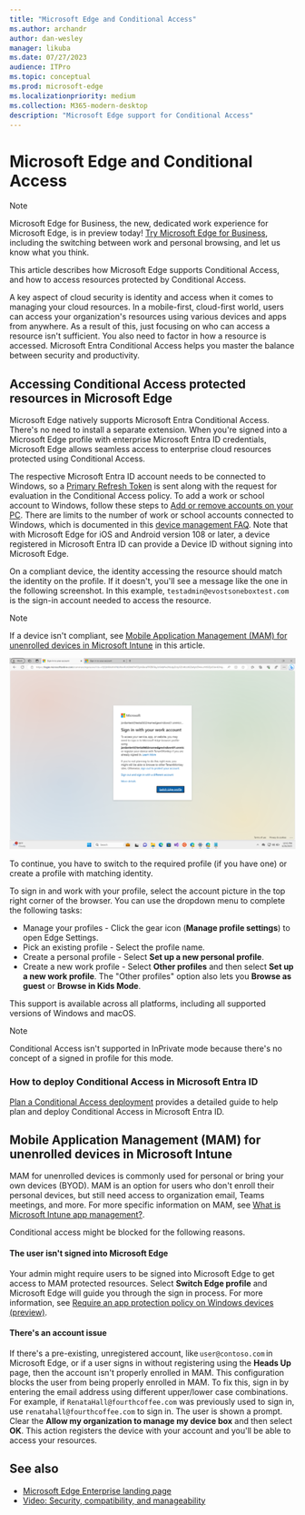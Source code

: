 ```yaml
---
title: "Microsoft Edge and Conditional Access"
ms.author: archandr
author: dan-wesley
manager: likuba
ms.date: 07/27/2023
audience: ITPro
ms.topic: conceptual
ms.prod: microsoft-edge
ms.localizationpriority: medium
ms.collection: M365-modern-desktop
description: "Microsoft Edge support for Conditional Access"
---
```


# Microsoft Edge and Conditional Access

> [!NOTE]
> Microsoft Edge for Business, the new, dedicated work experience for Microsoft Edge, is in preview today! [Try Microsoft Edge for Business](/deployedge/microsoft-edge-for-business), including the switching between work and personal browsing, and let us know what you think.
  
This article describes how Microsoft Edge supports Conditional Access, and how to access resources protected by Conditional Access.

A key aspect of cloud security is identity and access when it comes to managing your cloud resources. In a mobile-first, cloud-first world, users can access your organization's resources using various devices and apps from anywhere. As a result of this, just focusing on who can access a resource isn't sufficient. You also need to factor in how a resource is accessed. Microsoft Entra Conditional Access helps you master the balance between security and productivity.

## Accessing Conditional Access protected resources in Microsoft Edge

Microsoft Edge natively supports Microsoft Entra Conditional Access. There's no need to install a separate extension. When you're signed into a Microsoft Edge profile with enterprise Microsoft Entra ID credentials, Microsoft Edge allows seamless access to enterprise cloud resources protected using Conditional Access.

The respective Microsoft Entra ID account needs to be connected to Windows, so a [Primary Refresh Token](/azure/active-directory/devices/concept-primary-refresh-token) is sent along with the request for evaluation in the Conditional Access policy. To add a work or school account to Windows, follow these steps to [Add or remove accounts on your PC](https://support.microsoft.com/windows/add-or-remove-accounts-on-your-pc-104dc19f-6430-4b49-6a2b-e4dbd1dcdf32#WindowsVersion=Windows_10). There are limits to the number of work or school accounts connected to Windows, which is documented in this [device management FAQ](/azure/active-directory/devices/faq#i-can-t-add-more-than-3-azure-ad-user-accounts-under-the-same-user-session-on-a-windows-10-11-device--why). Note that with Microsoft Edge for iOS and Android version 108 or later, a device registered in Microsoft Entra ID can provide a Device ID without signing into Microsoft Edge.

On a compliant device, the identity accessing the resource should match the identity on the profile. If it doesn't, you'll see a message like the one in the following screenshot. In this example, `testadmin@evostsoneboxtest.com` is the sign-in account needed to access the resource.

> [!NOTE]
> If a device isn't compliant, see [Mobile Application Management (MAM) for unenrolled devices in Microsoft Intune](#mobile-application-management-mam-for-unenrolled-devices-in-microsoft-intune) in this article.

![Conditional access message in browser](./media/edge-security/microsoft-edge-security-conditional-access.png)

To continue, you have to switch to the required profile (if you have one) or create a profile with matching identity.

To sign in and work with your profile, select the account picture in the top right corner of the browser. You can use the dropdown menu to complete the following tasks:

- Manage your profiles - Click the gear icon (**Manage profile settings**) to open Edge Settings.
- Pick an existing profile - Select the profile name.
- Create a personal profile - Select **Set up a new personal profile**.
- Create a new work profile - Select **Other profiles** and then select **Set up a new work profile**. The "Other profiles" option also lets you **Browse as guest** or **Browse in Kids Mode**.

This support is available across all platforms, including all supported versions of Windows and macOS.

> [!NOTE]
> Conditional Access isn't supported in InPrivate mode because there's no concept of a signed in profile for this mode.

### How to deploy Conditional Access in Microsoft Entra ID

[Plan a Conditional Access deployment](/azure/active-directory/conditional-access/plan-conditional-access) provides a detailed guide to help plan and deploy Conditional Access in Microsoft Entra ID.

## Mobile Application Management (MAM) for unenrolled devices in Microsoft Intune

MAM for unenrolled devices is commonly used for personal or bring your own devices (BYOD). MAM is an option for users who don't enroll their personal devices, but still need access to organization email, Teams meetings, and more.  For more specific information on MAM, see [What is Microsoft Intune app management?](/mem/intune/apps/app-management).

Conditional access might be blocked for the following reasons.

#### The user isn't signed into Microsoft Edge

Your admin might require users to be signed into Microsoft Edge to get access to MAM protected resources. Select **Switch Edge profile** and Microsoft Edge will guide you through the sign in process. For more information, see [Require an app protection policy on Windows devices (preview)](/azure/active-directory/conditional-access/how-to-app-protection-policy-windows).

#### There's an account issue

If there's a pre-existing, unregistered account, like `user@contoso.com` in Microsoft Edge, or if a user signs in without registering using the **Heads Up** page, then the account isn't properly enrolled in MAM. This configuration blocks the user from being properly enrolled in MAM. To fix this, sign in by entering the email address using different upper/lower case combinations. For example, if `RenataHall@fourthcoffee.com` was previously used to sign in, use `renatahall@fourthcoffee.com` to sign in. The user is shown a prompt. Clear the **Allow my organization to manage my device box** and then select **OK**. This action registers the device with your account and you'll be able to access your resources.

## See also

- [Microsoft Edge Enterprise landing page](https://aka.ms/EdgeEnterprise)
- [Video: Security, compatibility, and manageability](/deployedge/microsoft-edge-video-security-compatibility-manageability)
